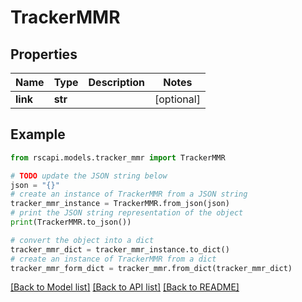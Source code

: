 # TrackerMMR


## Properties

Name | Type | Description | Notes
------------ | ------------- | ------------- | -------------
**link** | **str** |  | [optional] 

## Example

```python
from rscapi.models.tracker_mmr import TrackerMMR

# TODO update the JSON string below
json = "{}"
# create an instance of TrackerMMR from a JSON string
tracker_mmr_instance = TrackerMMR.from_json(json)
# print the JSON string representation of the object
print(TrackerMMR.to_json())

# convert the object into a dict
tracker_mmr_dict = tracker_mmr_instance.to_dict()
# create an instance of TrackerMMR from a dict
tracker_mmr_form_dict = tracker_mmr.from_dict(tracker_mmr_dict)
```
[[Back to Model list]](../README.md#documentation-for-models) [[Back to API list]](../README.md#documentation-for-api-endpoints) [[Back to README]](../README.md)


